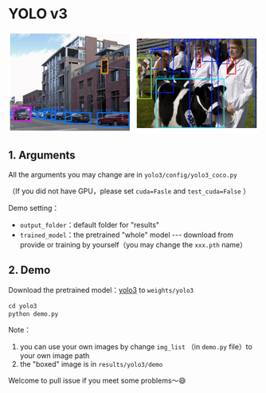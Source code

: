 # YOLO v3

![](../png/demo_yolo3.png)

## 1. Arguments

All the arguments you may change are in  `yolo3/config/yolo3_coco.py`

（If you did not have GPU，please set `cuda=Fasle` and `test_cuda=False` ）

Demo setting：

- `output_folder`：default folder for "results" 
- `trained_model`：the pretrained "whole" model --- download from provide or training by yourself（you may change the `xxx.pth` name）

## 2. Demo

Download the pretrained model：[yolo3]() to `weights/yolo3`

```shell
cd yolo3
python demo.py
```

Note：

1. you can use your own images by change `img_list` （in `demo.py` file）to your own image path
2. the "boxed" image is in `results/yolo3/demo`



Welcome to pull issue if you meet some problems～:smile: